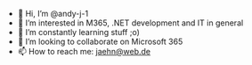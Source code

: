 - 👋 Hi, I’m @andy-j-1
- 👀 I’m interested in M365, .NET development and IT in general
- 🌱 I’m constantly learning stuff ;o)
- 💞️ I’m looking to collaborate on Microsoft 365
- 📫 How to reach me: jaehn@web.de

<!---
andy-j-1/andy-j-1 is a ✨ special ✨ repository because its `README.md` (this file) appears on your GitHub profile.
You can click the Preview link to take a look at your changes.
--->
